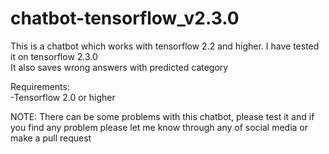 # chatbot-tensorflow_v2.3.0

This is a chatbot which works with tensorflow 2.2 and higher. I have tested it on tensorflow 2.3.0<br>
It also saves wrong answers with predicted category

Requirements:<br>
-Tensorflow 2.0 or higher

NOTE: There can be some problems with this chatbot, please test it and if you find any problem please let me know through any of social media or make a pull request

